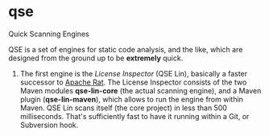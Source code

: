 # qse
Quick Scanning Engines

QSE is a set of engines for static code analysis, and the like, which are designed from the ground up to be **extremely** quick.

1. The first engine is the *License Inspector* (QSE Lin), basically a faster successor to [Apache Rat](https://creadur.apache.org/rat).
   The License Inspector consists of the two Maven modules **qse-lin-core** (the actual scanning engine), and a Maven plugin (**qse-lin-maven**), which allows to run the engine from within Maven. QSE Lin scans itself (the core project) in less than 500 milliseconds. That's sufficiently fast to have it running within a Git, or Subversion hook.

